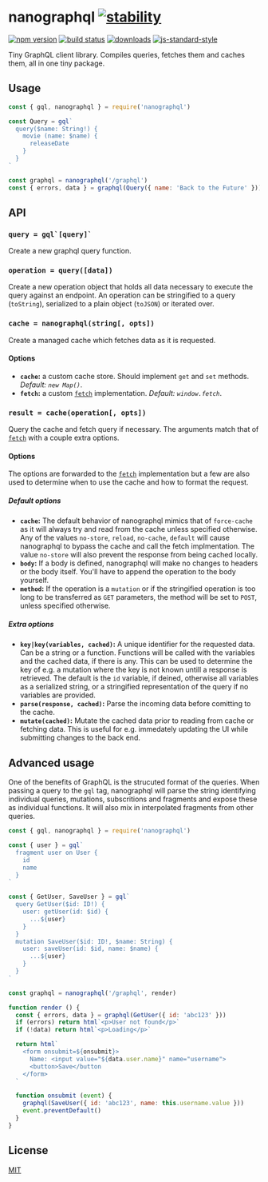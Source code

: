 # nanographql [![stability][0]][1]
[![npm version][2]][3] [![build status][4]][5]
[![downloads][8]][9] [![js-standard-style][10]][11]

Tiny GraphQL client library. Compiles queries, fetches them and caches them, all
in one tiny package.

## Usage
```js
const { gql, nanographql } = require('nanographql')

const Query = gql`
  query($name: String!) {
    movie (name: $name) {
      releaseDate
    }
  }
`

const graphql = nanographql('/graphql')
const { errors, data } = graphql(Query({ name: 'Back to the Future' }))

```

## API
### ``query = gql`[query]` ``
Create a new graphql query function.

### `operation = query([data])`
Create a new operation object that holds all data necessary to execute the query
against an endpoint. An operation can be stringified to a query (`toString`),
serialized to a plain object (`toJSON`) or iterated over.

### `cache = nanographql(string[, opts])`
Create a managed cache which fetches data as it is requested.

#### Options
- **`cache`:** a custom cache store. Should implement `get` and `set` methods.
  *Default: `new Map()`*.
- **`fetch`:** a custom [`fetch`]([12]) implementation.
  *Default: `window.fetch`*.

### `result = cache(operation[, opts])`
Query the cache and fetch query if necessary. The arguments match that of
[`fetch`]([12]) with a couple extra options.

#### Options
The options are forwarded to the [`fetch`]([12]) implementation but a few are
also used to determine when to use the cache and how to format the request.

##### Default options
- **`cache`:** The default behavior of nanographql mimics that of `force-cache`
  as it will always try and read from the cache unless specified otherwise. Any
  of the values `no-store`, `reload`, `no-cache`, `default` will cause
  nanographql to bypass the cache and call the fetch implmentation. The value
  `no-store` will also prevent the response from being cached locally.
- **`body`:** If a body is defined, nanographql will make no changes to headers
  or the body itself. You'll have to append the operation to the body yourself.
- **`method`:** If the operation is a `mutation` or if the stringified
  operation is too long to be transferred as `GET` parameters, the method will
  be set to `POST`, unless specified otherwise.

##### Extra options
- **`key|key(variables, cached)`:** A unique identifier for the requested data.
  Can be a string or a function. Functions will be called with the variables and
  the cached data, if there is any. This can be used to determine the key of
  e.g. a mutation where the key is not known untill a response is retrieved. The
  default is the `id` variable, if deined, otherwise all variables as a
  serialized string, or a stringified representation of the query if no
  variables are provided.
- **`parse(response, cached)`:** Parse the incoming data before comitting to the
  cache.
- **`mutate(cached)`:** Mutate the cached data prior to reading from cache or
  fetching data. This is useful for e.g. immedately updating the UI while
  submitting changes to the back end.

## Advanced usage
One of the benefits of GraphQL is the strucuted format of the queries. When
passing a query to the `gql` tag, nanographql will parse the string identifying
individual queries, mutations, subscritions and fragments and expose these as
individual functions. It will also mix in interpolated fragments from other
queries.

```js
const { gql, nanographql } = require('nanographql')

const { user } = gql`
  fragment user on User {
    id
    name
  }
`

const { GetUser, SaveUser } = gql`
  query GetUser($id: ID!) {
    user: getUser(id: $id) {
      ...${user}
    }
  }
  mutation SaveUser($id: ID!, $name: String) {
    user: saveUser(id: $id, name: $name) {
      ...${user}
    }
  }
`

const graphql = nanographql('/graphql', render)

function render () {
  const { errors, data } = graphql(GetUser({ id: 'abc123' }))
  if (errors) return html`<p>User not found</p>`
  if (!data) return html`<p>Loading</p>`

  return html`
    <form onsubmit=${onsubmit}>
      Name: <input value="${data.user.name}" name="username">
      <button>Save</button
    </form>
  `

  function onsubmit (event) {
    graphql(SaveUser({ id: 'abc123', name: this.username.value }))
    event.preventDefault()
  }
}
```


## License
[MIT](https://tldrlegal.com/license/mit-license)

[0]: https://img.shields.io/badge/stability-stable-brightgreen.svg?style=flat-square
[1]: https://nodejs.org/api/documentation.html#documentation_stability_index
[2]: https://img.shields.io/npm/v/nanographql.svg?style=flat-square
[3]: https://npmjs.org/package/nanographql
[4]: https://img.shields.io/travis/yoshuawuyts/nanographql/master.svg?style=flat-square
[5]: https://travis-ci.org/yoshuawuyts/nanographql
[6]: https://img.shields.io/codecov/c/github/yoshuawuyts/nanographql/master.svg?style=flat-square
[7]: https://codecov.io/github/yoshuawuyts/nanographql
[8]: http://img.shields.io/npm/dm/nanographql.svg?style=flat-square
[9]: https://npmjs.org/package/nanographql
[10]: https://img.shields.io/badge/code%20style-standard-brightgreen.svg?style=flat-square
[11]: https://github.com/feross/standard
[12]: https://developer.mozilla.org/en-US/docs/Web/API/WindowOrWorkerGlobalScope/fetch#Parameters
